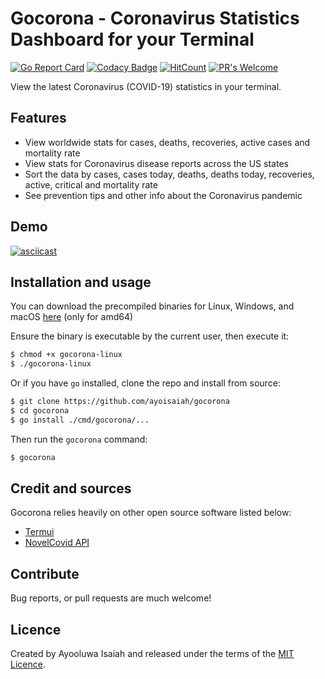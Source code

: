 # Gocorona - Coronavirus Statistics Dashboard for your Terminal

[![Go Report Card](https://goreportcard.com/badge/github.com/ayoisaiah/gocorona)](https://goreportcard.com/report/github.com/ayoisaiah/gocorona)
[![Codacy Badge](https://api.codacy.com/project/badge/Grade/7136493cf477467387381890cb25dc9e)](https://www.codacy.com/manual/ayoisaiah/gocorona?utm_source=github.com&amp;utm_medium=referral&amp;utm_content=ayoisaiah/gocorona&amp;utm_campaign=Badge_Grade)
[![HitCount](http://hits.dwyl.com/ayoisaiah/gocorona.svg)](http://hits.dwyl.com/ayoisaiah/gocorona)
[![PR's Welcome](https://img.shields.io/badge/PRs-welcome-brightgreen.svg?style=flat)](http://makeapullrequest.com)

View the latest Coronavirus (COVID-19) statistics in your terminal.

## Features

- View worldwide stats for cases, deaths, recoveries, active cases and
mortality rate
- View stats for Coronavirus disease reports across the US states
- Sort the data by cases, cases today, deaths, deaths today, recoveries, active,
critical and mortality rate
- See prevention tips and other info about the Coronavirus pandemic

## Demo

[![asciicast](https://asciinema.org/a/6FfMPrBKsEqpiO7YyaEdrZoV0.svg)](https://asciinema.org/a/6FfMPrBKsEqpiO7YyaEdrZoV0)

## Installation and usage

You can download the precompiled binaries for Linux, Windows, and macOS [here](https://github.com/ayoisaiah/gocorona/releases) (only for amd64)

Ensure the binary is executable by the current user, then execute it:

```bash
$ chmod +x gocorona-linux
$ ./gocorona-linux
```

Or if you have `go` installed, clone the repo and install from source:

```bash
$ git clone https://github.com/ayoisaiah/gocorona
$ cd gocorona
$ go install ./cmd/gocorona/...
```

Then run the `gocorona` command:

```bash
$ gocorona
```

## Credit and sources

Gocorona relies heavily on other open source software listed below:

- [Termui](https://github.com/gizak/termui)
- [NovelCovid API](https://github.com/NovelCovid/API)

## Contribute

Bug reports, or pull requests are much welcome!

## Licence

Created by Ayooluwa Isaiah and released under the terms of the [MIT Licence](http://opensource.org/licenses/MIT).
